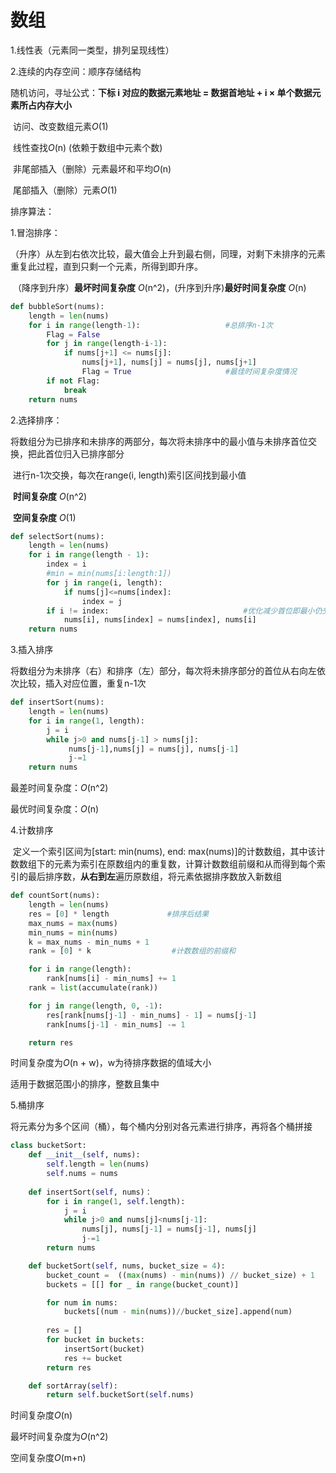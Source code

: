 # 数组

1.线性表（元素同一类型，排列呈现线性）

2.连续的内存空间：顺序存储结构

随机访问，寻址公式：**下标 i 对应的数据元素地址 = 数据首地址 + i × 单个数据元素所占内存大小**

​	访问、改变数组元素*O*(1)

​	线性查找*O*(n)     (依赖于数组中元素个数)

​	非尾部插入（删除）元素最坏和平均*O*(n)

​	尾部插入（删除）元素*O*(1)



排序算法：

1.冒泡排序：

​	（升序）从左到右依次比较，最大值会上升到最右侧，同理，对剩下未排序的元素重复此过程，直到只剩一个元素，所得到即升序。

​	（降序到升序）**最坏时间复杂度** *O*(n^2)，(升序到升序)**最好时间复杂度** *O*(n)

```python
def bubbleSort(nums):
    length = len(nums)
    for i in range(length-1):					#总排序n-1次
        Flag = False
        for j in range(length-i-1):		          
            if nums[j+1] <= nums[j]:               
                nums[j+1], nums[j] = nums[j], nums[j+1]
                Flag = True						#最佳时间复杂度情况
        if not Flag:
            break     
    return nums

```



2.选择排序：

​	将数组分为已排序和未排序的两部分，每次将未排序中的最小值与未排序首位交换，把此首位归入已排序部分

​	进行n-1次交换，每次在range(i, length)索引区间找到最小值

​	**时间复杂度** *O*(n^2)

​	**空间复杂度** *O*(1)

```python
def selectSort(nums):
    length = len(nums)
    for i in range(length - 1):
        index = i
        #min = min(nums[i:length:1])
        for j in range(i, length):
            if nums[j]<=nums[index]:
                index = j                
        if i != index:  							#优化减少首位即最小仍交换              
            nums[i], nums[index] = nums[index], nums[i]
    return nums
```



3.插入排序

​	将数组分为未排序（右）和排序（左）部分，每次将未排序部分的首位从右向左依次比较，插入对应位置，重复n-1次

```python
def insertSort(nums):
    length = len(nums)
    for i in range(1, length):
        j = i
        while j>0 and nums[j-1] > nums[j]:
             nums[j-1],nums[j] = nums[j], nums[j-1] 
             j-=1
    return nums
```

最差时间复杂度：*O*(n^2)

最优时间复杂度：*O*(n)



4.计数排序

​	定义一个索引区间为[start: min(nums), end: max(nums)]的计数数组，其中该计数数组下的元素为索引在原数组内的重复数，计算计数数组前缀和从而得到每个索引的最后排序数，**从右到左**遍历原数组，将元素依据排序数放入新数组

```python
def countSort(nums):
    length = len(nums)
    res = [0] * length             #排序后结果
    max_nums = max(nums)
    min_nums = min(nums)
    k = max_nums - min_nums + 1
    rank = [0] * k      			#计数数组的前缀和

    for i in range(length):
        rank[nums[i] - min_nums] += 1
    rank = list(accumulate(rank))

    for j in range(length, 0, -1):
        res[rank[nums[j-1] - min_nums] - 1] = nums[j-1]
        rank[nums[j-1] - min_nums] -= 1

    return res
```

时间复杂度为*O*(n + w)，w为待排序数据的值域大小

适用于数据范围小的排序，整数且集中



5.桶排序

将元素分为多个区间（桶），每个桶内分别对各元素进行排序，再将各个桶拼接

```python
class bucketSort:
    def __init__(self, nums):
        self.length = len(nums)
        self.nums = nums
        
    def insertSort(self, nums)：
        for i in range(1, self.length):
            j = i
            while j>0 and nums[j]<nums[j-1]:
                nums[j], nums[j-1] = nums[j-1], nums[j]
                j-=1
        return nums

    def bucketSort(self, nums, bucket_size = 4):
        bucket_count =  ((max(nums) - min(nums)) // bucket_size) + 1
        buckets = [[] for _ in range(bucket_count)]

        for num in nums:
            buckets[(num - min(nums))//bucket_size].append(num)
        
        res = []
        for bucket in buckets:
            insertSort(bucket)
            res += bucket
        return res

    def sortArray(self):
        return self.bucketSort(self.nums)
```

时间复杂度*O*(n)

最坏时间复杂度为*O*(n^2)

空间复杂度*O*(m+n)
